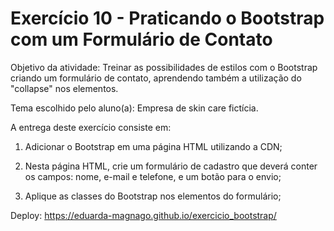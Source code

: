 # Exercício 10 - Praticando o Bootstrap com um Formulário de Contato
Objetivo da atividade: Treinar as possibilidades de estilos com o Bootstrap criando um formulário de contato, aprendendo também a utilização do "collapse" nos elementos.

Tema escolhido pelo aluno(a): Empresa de skin care fictícia.

A entrega deste exercício consiste em:

1) Adicionar o Bootstrap em uma página HTML utilizando a CDN;

2) Nesta página HTML, crie um formulário de cadastro que deverá conter os campos: nome, e-mail e telefone, e um botão para o envio;

3) Aplique as classes do Bootstrap nos elementos do formulário;

Deploy: https://eduarda-magnago.github.io/exercicio_bootstrap/
